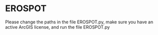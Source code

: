 # EROSPOT
Please change the paths in the file EROSPOT.py, make sure you have an active ArcGIS license, and run the file EROSPOT.py
